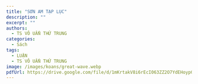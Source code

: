 ```yaml
---
title: "SƠN AM TẠP LỤC"
description: ""
excerpt: ""
authors:
  - TS VÔ UẨN THỨ TRUNG
categories:
  - Sách
tags:
  - LUẬN
  - TS VÔ UẨN THỨ TRUNG
image: /images/koans/great-wave.webp
pdfUrl: https://drive.google.com/file/d/1mKrtakV8i6rEcI063ZZ2O7YdEHoypGUb/preview
---
```


